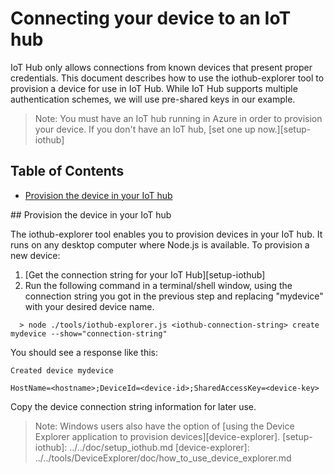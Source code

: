 # Connecting your device to an IoT hub

IoT Hub only allows connections from known devices that present proper credentials.  This document describes how to use the iothub-explorer tool to provision a device for use in IoT Hub.  While IoT Hub supports multiple authentication schemes, we will use pre-shared keys in our example.

 > Note: You must have an IoT hub running in Azure in order to provision your device.  If you don't have an IoT hub,
 [set one up now.][setup-iothub]

## Table of Contents

- [Provision the device in your IoT hub](#provision)

<a name="provision"/>
## Provision the device in your IoT hub

The iothub-explorer tool enables you to provision devices in your IoT hub.  It runs on any desktop computer where Node.js is available. To provision a new device:

1. [Get the connection string for your IoT Hub][setup-iothub]
1. Run the following command in a terminal/shell window, using the connection string you got in the previous step and replacing "mydevice" with your desired device name.

```
  > node ./tools/iothub-explorer.js <iothub-connection-string> create mydevice --show="connection-string"
```

You should see a response like this:
```
Created device mydevice

HostName=<hostname>;DeviceId=<device-id>;SharedAccessKey=<device-key>
```
Copy the device connection string information for later use.



 > Note: Windows users also have the option of [using the Device Explorer application to provision devices][device-explorer].
[setup-iothub]: ../../doc/setup_iothub.md
[device-explorer]: ../../tools/DeviceExplorer/doc/how_to_use_device_explorer.md

